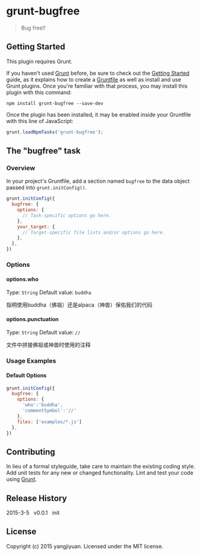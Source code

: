 # grunt-bugfree

> Bug free!!

## Getting Started
This plugin requires Grunt.

If you haven't used [Grunt](http://gruntjs.com/) before, be sure to check out the [Getting Started](http://gruntjs.com/getting-started) guide, as it explains how to create a [Gruntfile](http://gruntjs.com/sample-gruntfile) as well as install and use Grunt plugins. Once you're familiar with that process, you may install this plugin with this command:

```shell
npm install grunt-bugfree --save-dev
```

Once the plugin has been installed, it may be enabled inside your Gruntfile with this line of JavaScript:

```js
grunt.loadNpmTasks('grunt-bugfree');
```

## The "bugfree" task

### Overview
In your project's Gruntfile, add a section named `bugfree` to the data object passed into `grunt.initConfig()`.

```js
grunt.initConfig({
  bugfree: {
    options: {
      // Task-specific options go here.
    },
    your_target: {
      // Target-specific file lists and/or options go here.
    },
  },
})
```

### Options

#### options.who
Type: `String`
Default value: `buddha`

指明使用buddha（佛祖）还是alpaca（神兽）保佑我们的代码

#### options.punctuation
Type: `String`
Default value: `//`

文件中拼接佛祖或神兽时使用的注释

### Usage Examples

#### Default Options

```js
grunt.initConfig({
  bugfree: {
    options: {
      'who':'buddha',
      'commentSymbol':'//'
    },
    files: ['examples/*.js']
  },
})
```

## Contributing
In lieu of a formal styleguide, take care to maintain the existing coding style. Add unit tests for any new or changed functionality. Lint and test your code using [Grunt](http://gruntjs.com/).

## Release History
2015-3-5&nbsp;&nbsp;&nbsp;v0.0.1&nbsp;&nbsp;&nbsp;init
## License
Copyright (c) 2015 yangjiyuan. Licensed under the MIT license.
